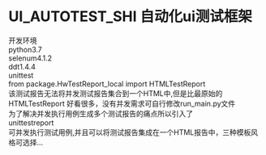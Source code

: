 # UI_AUTOTEST_SHI 自动化ui测试框架
开发环境                                
python3.7                                                   
selenum4.1.2   
ddt1.4.4    
unittest                   
from package.HwTestReport_local import HTMLTestReport                      
该测试报告无法将并发测试报告集合到一个HTML中,但是比最原始的 HTMLTestReport 好看很多，没有并发需求可自行修改run_main.py文件                  
为了解决并发执行用例生成多个测试报告的痛点所以引入了                     
unittestreport                          
可并发执行测试用例,并且可以将测试报告集成在一个HTML报告中，三种模板风格可选择...                       


